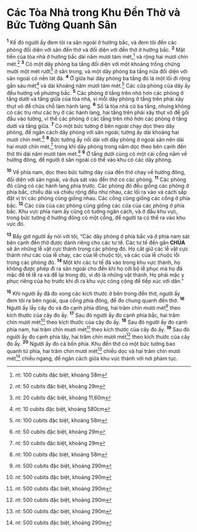 # Các Tòa Nhà trong Khu Đền Thờ và Bức Tường Quanh Sân
<sup><b>1</b></sup> Kế đó người ấy đem tôi ra sân ngoài ở hướng bắc, và đem tôi đến các phòng đối diện với sân đền thờ và đối diện với đền thờ ở hướng bắc. <sup><b>2</b></sup> Mặt tiền của tòa nhà ở hướng bắc dài năm mươi tám mét,[^1-a4d6ea81-3baf-498e-a089-40463239fd2e] và rộng hai mươi chín mét.[^2-a4d6ea81-3baf-498e-a089-40463239fd2e] <sup><b>3</b></sup> Có một dãy phòng ba tầng đối diện với một khoảng trống chừng mười một mét rưỡi[^3-a4d6ea81-3baf-498e-a089-40463239fd2e] ở sân trong, và một dãy phòng ba tầng nữa đối diện với sân ngoài có nền lát đá. <sup><b>4</b></sup> Ở giữa hai dãy phòng ba tầng đó là một lối đi rộng gần sáu mét[^4-a4d6ea81-3baf-498e-a089-40463239fd2e] và dài khoảng năm mươi tám mét.[^5-a4d6ea81-3baf-498e-a089-40463239fd2e] Các cửa phòng của dãy ấy đều hướng về phương bắc. <sup><b>5</b></sup> Các phòng ở tầng trên nhỏ hơn các phòng ở tầng dưới và tầng giữa của tòa nhà, vì mỗi dãy phòng ở tầng trên phải xây thụt vô để chừa chỗ làm hành lang. <sup><b>6</b></sup> Số là tòa nhà có ba tầng, nhưng không có các trụ như các trụ ở các hành lang, hai tầng trên phải xây thụt vô để gối đầu vào tường, vì thế các phòng ở các tầng trên nhỏ hơn các phòng ở tầng dưới và tầng giữa. <sup><b>7</b></sup> Có một bức tường ở bên ngoài chạy dọc theo dãy phòng, để ngăn cách dãy phòng với sân ngoài; tường ấy dài khoảng hai mươi chín mét.[^6-a4d6ea81-3baf-498e-a089-40463239fd2e] <sup><b>8</b></sup> Bức tường ấy nối dài với dãy phòng ở ngoài sân nên dài hai mươi chín mét,[^7-a4d6ea81-3baf-498e-a089-40463239fd2e] trong khi dãy phòng trong nằm dọc theo bên cạnh đền thờ thì dài năm mươi tám mét.[^8-a4d6ea81-3baf-498e-a089-40463239fd2e] <sup><b>9</b></sup> Ở tầng dưới cùng có một cái cổng nằm về hướng đông, để người ở sân ngoài có thể vào khu có các dãy phòng.

<sup><b>10</b></sup> Về phía nam, dọc theo bức tường dày của đền thờ chạy về hướng đông, đối diện với sân ngoài, và dựa sát vào đền thờ có các phòng. <sup><b>11</b></sup> Các phòng đó cũng có các hành lang phía trước. Các phòng đó đều giống các phòng ở phía bắc, chiều dài và chiều rộng đều như nhau, các lối ra vào và cách sắp đặt vị trí các phòng cũng giống nhau. Các cổng cũng giống các cổng ở phía bắc. <sup><b>12</b></sup> Các cửa của các phòng cũng giống các cửa của các phòng ở phía bắc. Khu vực phía nam ấy cũng có tường ngăn cách, và ở đầu khu vực, trong bức tường ở hướng đông có một cổng, để người ta có thể ra vào khu vực đó.

<sup><b>13</b></sup> Bấy giờ người ấy nói với tôi, “Các dãy phòng ở phía bắc và ở phía nam sát bên cạnh đền thờ được dành riêng cho các tư tế. Các tư tế đến gần **CHÚA** sẽ ăn những lễ vật cực thánh trong các phòng đó. Họ cất giữ các lễ vật cực thánh như các của lễ chay, các của lễ chuộc tội, và các của lễ chuộc lỗi trong các phòng đó. <sup><b>14</b></sup> Một khi các tư tế đã vào trong khu vực thánh, họ không được phép đi ra sân ngoài cho đến khi họ cởi bộ lễ phục mà họ đã mặc để tế lễ ra và để lại trong đó, vì đó là những vật thánh. Họ phải mặc y phục riêng của họ trước khi đi ra khu vực công cộng để tiếp xúc với dân.”

<sup><b>15</b></sup> Khi người ấy đã đo xong các kích thước ở bên trong đền thờ, người ấy đem tôi ra bên ngoài, qua cổng phía đông, để đo chung quanh đền thờ. <sup><b>16</b></sup> Người ấy lấy cây đo và đo cạnh phía đông, hai trăm chín mươi mét[^9-a4d6ea81-3baf-498e-a089-40463239fd2e] theo kích thước của cây đo ấy. <sup><b>17</b></sup> Sau đó người ấy đo cạnh phía bắc, hai trăm chín mươi mét[^10-a4d6ea81-3baf-498e-a089-40463239fd2e] theo kích thước của cây đo ấy. <sup><b>18</b></sup> Sau đó người ấy đo cạnh phía nam, hai trăm chín mươi mét[^11-a4d6ea81-3baf-498e-a089-40463239fd2e] theo kích thước của cây đo ấy. <sup><b>19</b></sup> Sau đó người ấy đo cạnh phía tây, hai trăm chín mươi mét[^12-a4d6ea81-3baf-498e-a089-40463239fd2e] theo kích thước của cây đo ấy. <sup><b>20</b></sup> Người ấy đo cả bốn phía. Khu đền thờ có một bức tường bao quanh tứ phía, hai trăm chín mươi mét[^13-a4d6ea81-3baf-498e-a089-40463239fd2e] chiều dọc và hai trăm chín mươi mét[^14-a4d6ea81-3baf-498e-a089-40463239fd2e] chiều ngang, để ngăn cách giữa khu vực thánh với nơi phàm tục.

[^1-a4d6ea81-3baf-498e-a089-40463239fd2e]: nt: 100 cubits đặc biệt, khoảng 58m
[^2-a4d6ea81-3baf-498e-a089-40463239fd2e]: nt: 50 cubits đặc biệt, khoảng 29m
[^3-a4d6ea81-3baf-498e-a089-40463239fd2e]: nt: 20 cubits đặc biệt, khoảng 11,60m
[^4-a4d6ea81-3baf-498e-a089-40463239fd2e]: nt: 10 cubits đặc biệt, khoảng 580cm
[^5-a4d6ea81-3baf-498e-a089-40463239fd2e]: nt: 100 cubits đặc biệt, khoảng 58m
[^6-a4d6ea81-3baf-498e-a089-40463239fd2e]: nt: 50 cubits đặc biệt, khoảng 29m
[^7-a4d6ea81-3baf-498e-a089-40463239fd2e]: nt: 50 cubits đặc biệt, khoảng 29m
[^8-a4d6ea81-3baf-498e-a089-40463239fd2e]: nt: 100 cubits đặc biệt, khoảng 58m
[^9-a4d6ea81-3baf-498e-a089-40463239fd2e]: nt: 500 cubits đặc biệt, khoảng 290m
[^10-a4d6ea81-3baf-498e-a089-40463239fd2e]: nt: 500 cubits đặc biệt, khoảng 290m
[^11-a4d6ea81-3baf-498e-a089-40463239fd2e]: nt: 500 cubits đặc biệt, khoảng 290m
[^12-a4d6ea81-3baf-498e-a089-40463239fd2e]: nt: 500 cubits đặc biệt, khoảng 290m
[^13-a4d6ea81-3baf-498e-a089-40463239fd2e]: nt: 500 cubits đặc biệt, khoảng 290m
[^14-a4d6ea81-3baf-498e-a089-40463239fd2e]: nt: 500 cubits đặc biệt, khoảng 290m
